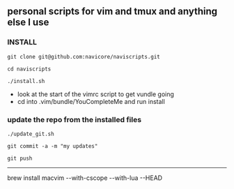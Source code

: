 personal scripts for vim and tmux and anything else I use
------------

### INSTALL

`git clone git@github.com:navicore/naviscripts.git`

`cd naviscripts`

`./install.sh`

* look at the start of the vimrc script to get vundle going
* cd into .vim/bundle/YouCompleteMe and run install

### update the repo from the installed files

`./update_git.sh`

`git commit -a -m "my updates"`

`git push`

--------
brew install macvim --with-cscope --with-lua --HEAD
